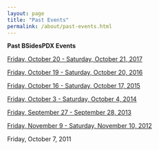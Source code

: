 ```yaml
---
layout: page
title: "Past Events"
permalink: /about/past-events.html
--- 
```


**Past BSidesPDX Events**

[Friday, October 20 - Saturday, October 21, 2017](../events/2017)  

[Friday, October 19 - Saturday, October 20, 2016](../events/2016)  

[Friday, October 16 - Saturday, October 17, 2015](../events/2015)  

[Friday, October 3 - Saturday, October 4, 2014](../events/2014)  

[Friday, September 27 - September 28, 2013](../events/2013)

[Friday, November 9 - Saturday, November 10, 2012](../events/2012)

Friday, October 7, 2011

